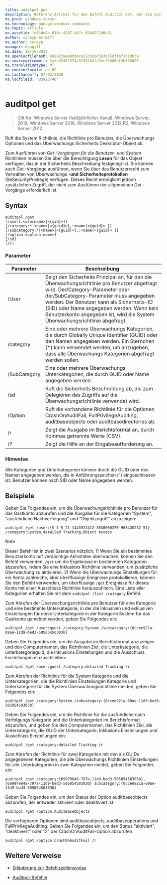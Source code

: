 ```yaml
---
title: auditpol get
description: Referenz Artikel für den Befehl Auditpol Get, der die System Richtlinie, die Richtlinie für benutzerspezifische Richtlinien, Überwachungs Optionen und das Überwachungs Sicherheits Deskriptor-Objekt abruft.
ms.prod: windows-server
ms.technology: manage-windows-commands
ms.topic: article
ms.assetid: fe13de4e-836c-4207-b47c-64b6272d6c41
author: coreyp-at-msft
ms.author: coreyp
manager: dongill
ms.date: 10/16/2017
ms.openlocfilehash: 698823ae48dd4ca52cb26d583a35d3faf1c1d03a
ms.sourcegitcommit: 2afed2461574a3f53f84fc9ec28d86df3b335685
ms.translationtype: MT
ms.contentlocale: de-DE
ms.lasthandoff: 07/02/2020
ms.locfileid: "85923740"
---
```

# <a name="auditpol-get"></a>auditpol get

> Gilt für: Windows Server (halbjährlicher Kanal), Windows Server, 2019, Windows Server 2016, Windows Server 2012 R2, Windows Server 2012

Ruft die System Richtlinie, die Richtlinie pro Benutzer, die Überwachungs Optionen und das Überwachungs Sicherheits Deskriptor-Objekt ab.

Zum Ausführen von *Get* *-Vorgängen für die Benutzer-* und *System* Richtlinien müssen Sie über die Berechtigung **Lesen** für das Objekt verfügen, das in der Sicherheits Beschreibung festgelegt ist. Sie können auch *Get* -Vorgänge ausführen, wenn Sie über das Benutzerrecht zum Verwalten von Überwachungs **-und Sicherheitsprotokollen** (SeSecurityPrivilege) verfügen. Dieses Recht ermöglicht jedoch zusätzlichen Zugriff, der nicht zum Ausführen der allgemeinen *Get* -Vorgänge erforderlich ist.

## <a name="syntax"></a>Syntax

```
auditpol /get
[/user[:<username>|<{sid}>]]
[/category:*|<name>|<{guid}>[,:<name|<{guid}> ]]
[/subcategory:*|<name>|<{guid}>[,:<name|<{guid}> ]]
[/option:<option name>]
[/sd]
[/r]
```

### <a name="parameters"></a>Parameter

| Parameter | Beschreibung |
| --------- | ----------- |
| /User | Zeigt den Sicherheits Prinzipal an, für den die Überwachungsrichtlinie pro Benutzer abgefragt wird. Der/Category-Parameter oder der/SubCategory-Parameter muss angegeben werden. Der Benutzer kann als Sicherheits-ID (SID) oder Name angegeben werden. Wenn kein Benutzerkonto angegeben ist, wird die System Überwachungsrichtlinie abgefragt. |
| /category | Eine oder mehrere Überwachungs Kategorien, die durch Globally Unique Identifier (GUID) oder den Namen angegeben werden. Ein Sternchen (*) kann verwendet werden, um anzugeben, dass alle Überwachungs Kategorien abgefragt werden sollen. |
| /SubCategory | Eine oder mehrere Überwachungs Unterkategorien, die durch GUID oder Name angegeben werden. |
| /sd | Ruft die Sicherheits Beschreibung ab, die zum Delegieren des Zugriffs auf die Überwachungsrichtlinie verwendet wird. |
| /Option | Ruft die vorhandene Richtlinie für die Optionen CrashOnAuditFail, FullPrivilegeAuditing, auditbaseobjects oder auditbasedirectories ab. |
| /r | Zeigt die Ausgabe im Berichtsformat an, durch Kommas getrennte Werte (CSV). |
| /? | Zeigt die Hilfe an der Eingabeaufforderung an. |

### <a name="remarks"></a>Hinweise

Alle Kategorien und Unterkategorien können durch die GUID oder den Namen angegeben werden, die in Anführungszeichen (") eingeschlossen ist. Benutzer können nach SID oder Name angegeben werden.

## <a name="examples"></a>Beispiele

Geben Sie Folgendes ein, um die Überwachungsrichtlinie pro Benutzer für das Gastkonto abzurufen und die Ausgabe für die Kategorien "System", "ausführliche Nachverfolgung" und "Objektzugriff" anzuzeigen:

```
auditpol /get /user:{S-1-5-21-1443922412-3030960370-963420232-51} /category:System,detailed Tracking,Object Access
```

> [!NOTE]
> Dieser Befehl ist in zwei Szenarios nützlich. 1) Wenn Sie ein bestimmtes Benutzerkonto auf verdächtige Aktivitäten überwachen, können Sie den Befehl verwenden, `/get` um die Ergebnisse in bestimmten Kategorien abzurufen, indem Sie eine Inklusions Richtlinie verwenden, um zusätzliche Überwachung zu aktivieren. 2) Wenn die Überwachungs Einstellungen für ein Konto zahlreiche, aber überflüssige Ereignisse protokollieren, können Sie den Befehl verwenden, um überflüssige `/get` Ereignisse für dieses Konto mit einer Ausschluss Richtlinie herauszufiltern. Eine Liste aller Kategorien erhalten Sie mit dem `auditpol /list /category` Befehl.

Zum Abrufen der Überwachungsrichtlinie pro Benutzer für eine Kategorie und eine bestimmte Unterkategorie, in der die inklusiven und exklusiven Einstellungen für diese Unterkategorie in der Kategorie System für das Gastkonto gemeldet werden, geben Sie Folgendes ein:

```
auditpol /get /user:guest /category:System /subcategory:{0ccee921a-69ae-11d9-bed3-505054503030}
```

Geben Sie Folgendes ein, um die Ausgabe im Berichtsformat anzuzeigen und den Computernamen, das Richtlinien Ziel, die Unterkategorie, die unterkategorieguid, die Inklusions Einstellungen und die Ausschluss Einstellungen einzuschließen:

```
auditpol /get /user:guest /category:detailed Tracking /r
```

Zum Abrufen der Richtlinie für die System Kategorie und die Unterkategorien, die die Richtlinien Einstellungen Kategorie und Unterkategorie für die System Überwachungsrichtlinie melden, geben Sie Folgendes ein:

```
auditpol /get /category:System /subcategory:{0ccee921a-69ae-11d9-bed3-505054503030}
```

Geben Sie Folgendes ein, um die Richtlinie für die ausführliche nach Verfolgungs Kategorie und die Unterkategorien im Berichtsformat abzurufen, und geben Sie den Computernamen, das Richtlinien Ziel, die Unterkategorie, die GUID der Unterkategorie, Inklusions Einstellungen und Ausschluss Einstellungen ein:

```
auditpol /get /category:detailed Tracking /r
```

Zum Abrufen der Richtlinie für zwei Kategorien mit den als GUIDs angegebenen Kategorien, die alle Überwachungs Richtlinien Einstellungen für alle Unterkategorien in zwei Kategorien meldet, geben Sie Folgendes ein:

```
auditpol /get /category:{69979849-797a-11d9-bed3-505054503030},{69997984a-797a-11d9-bed3-505054503030} subcategory:{0ccee921a-69ae-11d9-bed3-505054503030}
```

Geben Sie Folgendes ein, um den Status der Option auditbaseobjects abzurufen, der entweder aktiviert oder deaktiviert ist:

```
auditpol /get /option:AuditBaseObjects
```

Die verfügbaren Optionen sind auditbaseobjects, auditbaseoperations und FullPrivilegeAuditing. Geben Sie Folgendes ein, um den Status "aktiviert", "deaktiviert" oder "2" der CrashOnAuditFail-Option abzurufen:

```
auditpol /get /option:CrashOnAuditFail /r
```

## <a name="additional-references"></a>Weitere Verweise

- [Erläuterung zur Befehlszeilensyntax](command-line-syntax-key.md)

- [Auditpol-Befehle](auditpol.md)
